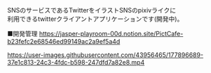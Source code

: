 SNSのサービスであるTwitterをイラストSNSのpixivライクに  
利用できるtwitterクライアントアプリケーションです(開発中)。

■開発管理
https://jasper-playroom-00d.notion.site/PictCafe-b23fefc2e68546ed99149ac2a9ef5a4d





https://user-images.githubusercontent.com/43956465/177896689-37e1c813-24c3-4fdc-b598-247dfd7a82e8.mp4


